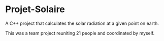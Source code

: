 # Projet-Solaire
A C++ project that calculates the solar radiation at a given point on earth.

This was a team project reuniting 21 people and coordinated by myself.

